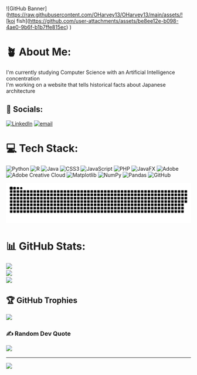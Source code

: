 ![GitHub Banner](https://raw.githubusercontent.com/OHarvey13/OHarvey13/main/assets/![koi fish](https://github.com/user-attachments/assets/be8ee12e-b098-4ae0-9b6f-b1b7ffe815ec)
)

# 🪴 About Me:
I'm currently studying Computer Science with an Artificial Intelligence concentration <br>I'm working on a website that tells historical facts about Japanese architecture<br> 


## 🎍 Socials:
[![LinkedIn](https://img.shields.io/badge/LinkedIn-%230077B5.svg?logo=linkedin&logoColor=white)](https://linkedin.com/in/omari-harvey-791467252) [![email](https://img.shields.io/badge/Email-D14836?logo=gmail&logoColor=white)](mailto:omari.harvey12@gmail.com) 

# 💻 Tech Stack:
![Python](https://img.shields.io/badge/python-3670A0?style=for-the-badge&logo=python&logoColor=ffdd54) ![R](https://img.shields.io/badge/r-%23276DC3.svg?style=for-the-badge&logo=r&logoColor=white) ![Java](https://img.shields.io/badge/java-%23ED8B00.svg?style=for-the-badge&logo=openjdk&logoColor=white) ![CSS3](https://img.shields.io/badge/css3-%231572B6.svg?style=for-the-badge&logo=css3&logoColor=white) ![JavaScript](https://img.shields.io/badge/javascript-%23323330.svg?style=for-the-badge&logo=javascript&logoColor=%23F7DF1E) ![PHP](https://img.shields.io/badge/php-%23777BB4.svg?style=for-the-badge&logo=php&logoColor=white) ![JavaFX](https://img.shields.io/badge/javafx-%23FF0000.svg?style=for-the-badge&logo=javafx&logoColor=white) ![Adobe](https://img.shields.io/badge/adobe-%23FF0000.svg?style=for-the-badge&logo=adobe&logoColor=white) ![Adobe Creative Cloud](https://img.shields.io/badge/Adobe%20Creative%20Cloud-DA1F26.svg?style=for-the-badge&logo=Adobe%20Creative%20Cloud&logoColor=white) ![Matplotlib](https://img.shields.io/badge/Matplotlib-%23ffffff.svg?style=for-the-badge&logo=Matplotlib&logoColor=black) ![NumPy](https://img.shields.io/badge/numpy-%23013243.svg?style=for-the-badge&logo=numpy&logoColor=white) ![Pandas](https://img.shields.io/badge/pandas-%23150458.svg?style=for-the-badge&logo=pandas&logoColor=white) ![GitHub](https://img.shields.io/badge/github-%23121011.svg?style=for-the-badge&logo=github&logoColor=white)

<picture>
  <source media="(prefers-color-scheme: dark)" srcset="https://raw.githubusercontent.com/OHarvey13/OHarvey13/output/github-snake-dark.svg" />
  <source media="(prefers-color-scheme: light)" srcset="https://raw.githubusercontent.com/OHarvey13/OHarvey13/output/github-snake.svg" />
  <img alt="github-snake" src="https://raw.githubusercontent.com/OHarvey13/OHarvey13/output/github-snake.svg" />
</picture>

# 📊 GitHub Stats:
![](https://github-readme-stats.vercel.app/api?username=OHarvey13&theme=dark&hide_border=false&include_all_commits=false&count_private=false)<br/>
![](https://nirzak-streak-stats.vercel.app/?user=OHarvey13&theme=dark&hide_border=false)<br/>
![](https://github-readme-stats.vercel.app/api/top-langs/?username=OHarvey13&theme=dark&hide_border=false&include_all_commits=false&count_private=false&layout=compact)

## 🏆 GitHub Trophies
![](https://github-profile-trophy.vercel.app/?username=OHarvey13&theme=tokyonight&no-frame=false&no-bg=true&margin-w=4)

### ✍️ Random Dev Quote
![](https://quotes-github-readme.vercel.app/api?type=horizontal&theme=radical)

---
[![](https://visitcount.itsvg.in/api?id=OHarvey13&icon=0&color=8)](https://visitcount.itsvg.in)

<!-- Proudly created with GPRM ( https://gprm.itsvg.in ) -->
